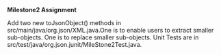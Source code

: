 **Milestone2 Assignment**

Add two new toJsonObject() methods in src/main/java/org.json/XML.java.One is to enable users to extract smaller sub-objects. One is to replace smaller sub-objects. Unit Tests are in src/test/java/org.json.junit/MileStone2Test.java.

